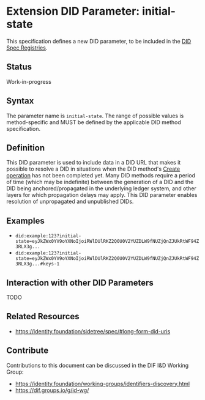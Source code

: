 # Extension DID Parameter: initial-state

This specification defines a new DID parameter, to be included in the [DID Spec Registries](https://w3c.github.io/did-spec-registries/).

## Status

Work-in-progress

## Syntax

The parameter name is `initial-state`. The range of possible values is method-specific and MUST be defined
by the applicable DID method specification.

## Definition

This DID parameter is used to include data in a DID URL that makes it possible to resolve a DID
in situations when the DID method's [Create operation](https://w3c.github.io/did-core/#create) has not
been completed yet. Many DID methods require a period of time (which may be indefinite) between the
generation of a DID and the DID being anchored/propagated in the underlying ledger system, and other
layers for which propagation delays may apply. This DID parameter enables resolution of unpropagated and
unpublished DIDs.

## Examples

 * `did:example:123?initial-state=eyJkZWx0YV9oYXNoIjoiRWlDUlRKZ2Q0U0V2YUZDLW9fNUZjQnZJUkRtWF94Z3RLX3g...`
 * `did:example:123?initial-state=eyJkZWx0YV9oYXNoIjoiRWlDUlRKZ2Q0U0V2YUZDLW9fNUZjQnZJUkRtWF94Z3RLX3g...#keys-1`

## Interaction with other DID Parameters

TODO

## Related Resources

 * https://identity.foundation/sidetree/spec/#long-form-did-uris

## Contribute

Contributions to this document can be discussed in the DIF I&D Working Group:

 * https://identity.foundation/working-groups/identifiers-discovery.html
 * https://dif.groups.io/g/id-wg/
